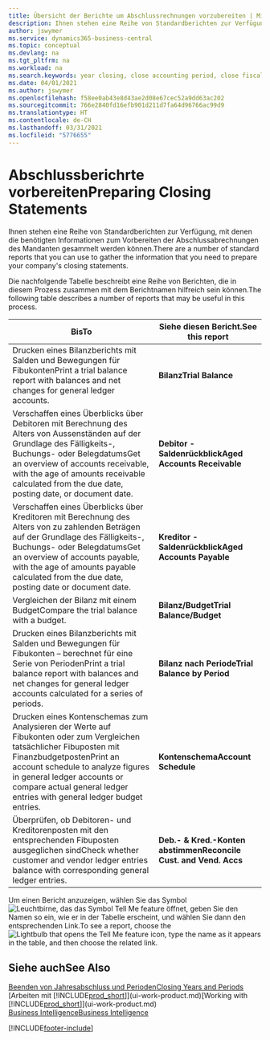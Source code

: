 ```yaml
---
title: Übersicht der Berichte um Abschlussrechnungen vorzubereiten | Microsoft Docs
description: Ihnen stehen eine Reihe von Standardberichten zur Verfügung, mit denen die benötigten Informationen zum Vorbereiten der Abschlussabrechnungen des Mandanten gesammelt werden können.
author: jswymer
ms.service: dynamics365-business-central
ms.topic: conceptual
ms.devlang: na
ms.tgt_pltfrm: na
ms.workload: na
ms.search.keywords: year closing, close accounting period, close fiscal year, aging, creditor payments, vendor payments, assets, liabilities, equity, analysis, reporting, financial report, business intelligence, BI, Power Bi, KPI
ms.date: 04/01/2021
ms.author: jswymer
ms.openlocfilehash: f58ee0ab43e8d43ae2d08e67cec52a9dd63ac202
ms.sourcegitcommit: 766e2840fd16efb901d211d7fa64d96766ac99d9
ms.translationtype: HT
ms.contentlocale: de-CH
ms.lasthandoff: 03/31/2021
ms.locfileid: "5776655"
---
```

# <a name="preparing-closing-statements"></a><span data-ttu-id="2216c-103">Abschlussberichrte vorbereiten</span><span class="sxs-lookup"><span data-stu-id="2216c-103">Preparing Closing Statements</span></span>
<span data-ttu-id="2216c-104">Ihnen stehen eine Reihe von Standardberichten zur Verfügung, mit denen die benötigten Informationen zum Vorbereiten der Abschlussabrechnungen des Mandanten gesammelt werden können.</span><span class="sxs-lookup"><span data-stu-id="2216c-104">There are a number of standard reports that you can use to gather the information that you need to prepare your company's closing statements.</span></span>

<span data-ttu-id="2216c-105">Die nachfolgende Tabelle beschreibt eine Reihe von Berichten, die in diesem Prozess zusammen mit dem Berichtnamen hilfreich sein können.</span><span class="sxs-lookup"><span data-stu-id="2216c-105">The following table describes a number of reports that may be useful in this process.</span></span>  

| <span data-ttu-id="2216c-106">Bis</span><span class="sxs-lookup"><span data-stu-id="2216c-106">To</span></span> | <span data-ttu-id="2216c-107">Siehe diesen Bericht.</span><span class="sxs-lookup"><span data-stu-id="2216c-107">See this report</span></span> |
| --- | --- |
| <span data-ttu-id="2216c-108">Drucken eines Bilanzberichts mit Salden und Bewegungen für Fibukonten</span><span class="sxs-lookup"><span data-stu-id="2216c-108">Print a trial balance report with balances and net changes for general ledger accounts.</span></span> |<span data-ttu-id="2216c-109">**Bilanz**</span><span class="sxs-lookup"><span data-stu-id="2216c-109">**Trial Balance**</span></span> |
| <span data-ttu-id="2216c-110">Verschaffen eines Überblicks über Debitoren mit Berechnung des Alters von Aussenständen auf der Grundlage des Fälligkeits-, Buchungs- oder Belegdatums</span><span class="sxs-lookup"><span data-stu-id="2216c-110">Get an overview of accounts receivable, with the age of amounts receivable calculated from the due date, posting date, or document date.</span></span> |<span data-ttu-id="2216c-111">**Debitor - Saldenrückblick**</span><span class="sxs-lookup"><span data-stu-id="2216c-111">**Aged Accounts Receivable**</span></span> |
| <span data-ttu-id="2216c-112">Verschaffen eines Überblicks über Kreditoren mit Berechnung des Alters von zu zahlenden Beträgen auf der Grundlage des Fälligkeits-, Buchungs- oder Belegdatums</span><span class="sxs-lookup"><span data-stu-id="2216c-112">Get an overview of accounts payable, with the age of amounts payable calculated from the due date, posting date or document date.</span></span> |<span data-ttu-id="2216c-113">**Kreditor - Saldenrückblick**</span><span class="sxs-lookup"><span data-stu-id="2216c-113">**Aged Accounts Payable**</span></span> |
| <span data-ttu-id="2216c-114">Vergleichen der Bilanz mit einem Budget</span><span class="sxs-lookup"><span data-stu-id="2216c-114">Compare the trial balance with a budget.</span></span> |<span data-ttu-id="2216c-115">**Bilanz/Budget**</span><span class="sxs-lookup"><span data-stu-id="2216c-115">**Trial Balance/Budget**</span></span> |
| <span data-ttu-id="2216c-116">Drucken eines Bilanzberichts mit Salden und Bewegungen für Fibukonten – berechnet für eine Serie von Perioden</span><span class="sxs-lookup"><span data-stu-id="2216c-116">Print a trial balance report with balances and net changes for general ledger accounts calculated for a series of periods.</span></span> |<span data-ttu-id="2216c-117">**Bilanz nach Periode**</span><span class="sxs-lookup"><span data-stu-id="2216c-117">**Trial Balance by Period**</span></span> |
| <span data-ttu-id="2216c-118">Drucken eines Kontenschemas zum Analysieren der Werte auf Fibukonten oder zum Vergleichen tatsächlicher Fibuposten mit Finanzbudgetposten</span><span class="sxs-lookup"><span data-stu-id="2216c-118">Print an account schedule to analyze figures in general ledger accounts or compare actual general ledger entries with general ledger budget entries.</span></span> |<span data-ttu-id="2216c-119">**Kontenschema**</span><span class="sxs-lookup"><span data-stu-id="2216c-119">**Account Schedule**</span></span> |
| <span data-ttu-id="2216c-120">Überprüfen, ob Debitoren- und Kreditorenposten mit den entsprechenden Fibuposten ausgeglichen sind</span><span class="sxs-lookup"><span data-stu-id="2216c-120">Check whether customer and vendor ledger entries balance with corresponding general ledger entries.</span></span> |<span data-ttu-id="2216c-121">**Deb.- & Kred.-Konten abstimmen**</span><span class="sxs-lookup"><span data-stu-id="2216c-121">**Reconcile Cust. and Vend. Accs**</span></span> |

<span data-ttu-id="2216c-122">Um einen Bericht anzuzeigen, wählen Sie das Symbol ![Leuchtbirne, das das Symbol Tell Me feature](media/ui-search/search_small.png "Tell Me-Funktion") öffnet, geben Sie den Namen so ein, wie er in der Tabelle erscheint, und wählen Sie dann den entsprechenden Link.</span><span class="sxs-lookup"><span data-stu-id="2216c-122">To see a report, choose the ![Lightbulb that opens the Tell Me feature](media/ui-search/search_small.png "Tell me what you want to do") icon, type the name as it appears in the table, and then choose the related link.</span></span>

## <a name="see-also"></a><span data-ttu-id="2216c-123">Siehe auch</span><span class="sxs-lookup"><span data-stu-id="2216c-123">See Also</span></span>
[<span data-ttu-id="2216c-124">Beenden von Jahresabschluss und Perioden</span><span class="sxs-lookup"><span data-stu-id="2216c-124">Closing Years and Periods</span></span>](year-close-years-periods.md)  
<span data-ttu-id="2216c-125">[Arbeiten mit [!INCLUDE[prod_short](includes/prod_short.md)]](ui-work-product.md)</span><span class="sxs-lookup"><span data-stu-id="2216c-125">[Working with [!INCLUDE[prod_short](includes/prod_short.md)]](ui-work-product.md)</span></span>  
[<span data-ttu-id="2216c-126">Business Intelligence</span><span class="sxs-lookup"><span data-stu-id="2216c-126">Business Intelligence</span></span>](bi.md)


[!INCLUDE[footer-include](includes/footer-banner.md)]